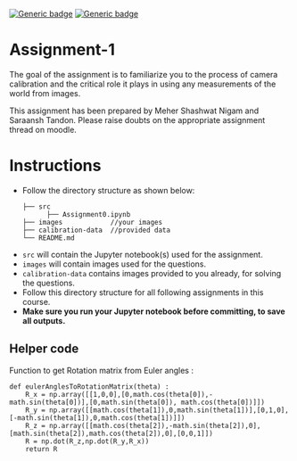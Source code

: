 [![Generic badge](https://img.shields.io/badge/CV-Assignment:1-BLUE.svg)](https://shields.io/)
[![Generic badge](https://img.shields.io/badge/DUE-23:59hrs,03/02/2021-RED.svg)](https://shields.io/)
# Assignment-1
The goal of the assignment is to familiarize you to the process of camera calibration
and the critical role it plays in using any measurements of the world from images.

This assignment has been prepared by Meher Shashwat Nigam and Saraansh Tandon. Please raise doubts on the appropriate assignment thread on moodle.

# Instructions
- Follow the directory structure as shown below: 
  ```
  ├── src           
        ├── Assignment0.ipynb
  ├── images            //your images
  ├── calibration-data  //provided data
  └── README.md
  ```
- `src` will contain the Jupyter notebook(s) used for the assignment.
- `images` will contain images used for the questions.
- `calibration-data` contains images provided to you already, for solving the questions. 
- Follow this directory structure for all following assignments in this course.
- **Make sure you run your Jupyter notebook before committing, to save all outputs.**

## Helper code
Function to get Rotation matrix from Euler angles :
```
def eulerAnglesToRotationMatrix(theta) :
    R_x = np.array([[1,0,0],[0,math.cos(theta[0]),-math.sin(theta[0])],[0,math.sin(theta[0]), math.cos(theta[0])]])
    R_y = np.array([[math.cos(theta[1]),0,math.sin(theta[1])],[0,1,0],[-math.sin(theta[1]),0,math.cos(theta[1])]])             
    R_z = np.array([[math.cos(theta[2]),-math.sin(theta[2]),0],[math.sin(theta[2]),math.cos(theta[2]),0],[0,0,1]])
    R = np.dot(R_z,np.dot(R_y,R_x))
    return R
```
